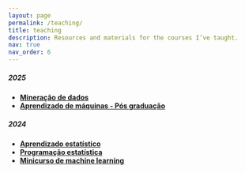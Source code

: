 ```yaml
---
layout: page
permalink: /teaching/
title: teaching
description: Resources and materials for the courses I’ve taught.
nav: true
nav_order: 6
---
```


##### 2025

- **[Mineração de dados](/teaching/2025-1-mineracao)**  
- **[Aprendizado de máquinas - Pós graduação](/teaching/2025-1-aprendizado)**  

##### 2024

- **[Aprendizado estatístico](/teaching/2024-2-aprendizado_estatistico)**  
- **[Programação estatística](/teaching/2024-2-programacao_estatistica)**  
- **[Minicurso de machine learning](/teaching/2024-2-mini_ml)**  
